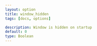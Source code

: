 ```yaml
---
layout: option
title: window_hidden
tags: [docs, options]

description: Window is hidden on startup
default: 0
type: Boolean
---
```

